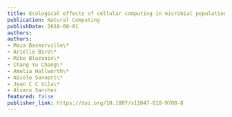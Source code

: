 ```yaml
---
title: Ecological effects of cellular computing in microbial populations
publication: Natural Computing
publishDate: 2018-08-01
authors:
authors:
- Maia Baskerville\*
- Arielle Biro\*
- Mike Blazanin\*
- Chang-Yu Chang\*
- Amelia Hallworth\*
- Nicole Sonnert\*
- Jean C C Vila\*
- Alvaro Sanchez
featured: false
publisher_link: https://doi.org/10.1007/s11047-018-9708-8
---
```

